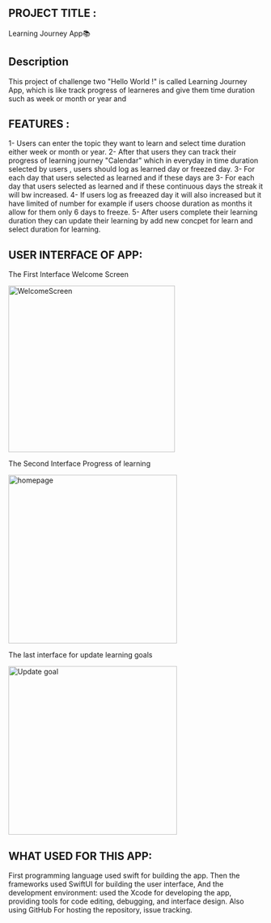 ## PROJECT TITLE : 
Learning Journey App📚


## Description
This project of challenge two "Hello World !"  is called Learning Journey App, which is like track progress of learneres and give them time duration such as week or month or year and 

## FEATURES :
1- Users can enter the topic they want to learn and select time duration either week or month or year.
2- After that users they can track their progress of learning journey "Calendar" which in everyday in time duration selected by users , users should log as learned day or freezed day.
3- For each day that users selected as learned and if these days are 
3- For each day that users selected as learned and if these continuous days the streak it will bw increased.
4- If users log as freeazed day it will also increased but it have limited of number for example if users choose duration as months it allow for them only 6 days to freeze.
5- After users complete their learning duration they can update their learning by add new concpet for learn and select duration for learning.


## USER INTERFACE OF APP:

The First Interface Welcome Screen

<img width="329" alt="WelcomeScreen" src="https://github.com/user-attachments/assets/2b446a5a-2746-45e1-bea9-1f63cf06d557">


The Second Interface Progress of learning

<img width="333" alt="homepage" src="https://github.com/user-attachments/assets/ec8f5ff1-b4ed-45f7-ac44-97ca837f0e80">


The last interface for update learning goals


<img width="333" alt="Update goal" src="https://github.com/user-attachments/assets/ada1e0ce-2ae1-4b3d-83f9-2986445a2751">



## WHAT USED FOR THIS APP:

First programming language used swift for building the app.
Then the frameworks used SwiftUI for building the user interface, And the development environment:
used the Xcode for developing the app, providing tools for code editing, debugging, and interface design. Also using GitHub For hosting the repository, issue tracking.
